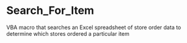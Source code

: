 # Search_For_Item
VBA macro that searches an Excel spreadsheet of store order data to determine which stores ordered a particular item
